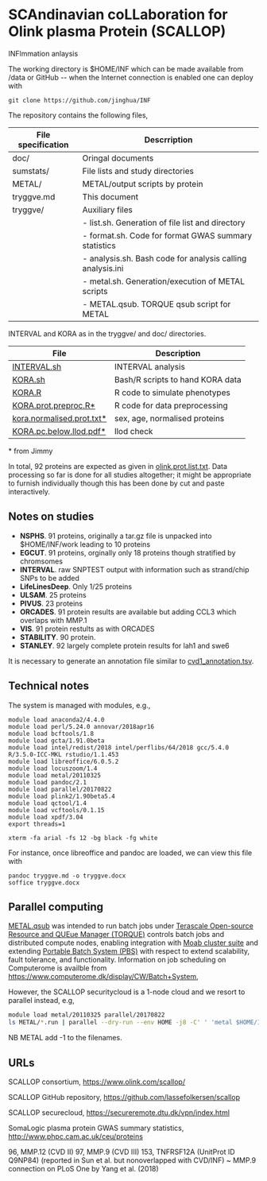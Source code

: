 # SCAndinavian coLLaboration for Olink plasma Protein (SCALLOP)

INFlmmation anlaysis

The working directory is \$HOME/INF which can be made available from
/data or GitHub -- when the Internet connection is enabled one can deploy
with

``` {.bash}
git clone https://github.com/jinghua/INF
```

The repository contains the following files,

File specification | Descrription
-------------------|-----------------------------------------
doc/               | Oringal documents
sumstats/          | File lists and study directories
METAL/             | METAL/output scripts by protein
tryggve.md         | This document
tryggve/           | Auxiliary files
                   | - list.sh.     Generation of file list and directory
                   | - format.sh.   Code for format GWAS summary statistics
                   | - analysis.sh. Bash code for analysis calling analysis.ini
                   | - metal.sh.    Generation/execution of METAL scripts
                   | - METAL.qsub.  TORQUE qsub script for METAL

INTERVAL and KORA as in the tryggve/ and doc/ directories.

File | Description
-----|-------------------------------------------------------------
[INTERVAL.sh](tryggve/INTERVAL.sh) | INTERVAL analysis
[KORA.sh](tryggve/KORA.sh) | Bash/R scripts to hand KORA data
[KORA.R](tryggve/KORA.R) | R code to simulate phenotypes
[KORA.prot.preproc.R*](doc/KORA.prot.preproc.R) | R code for data preprocessing
[kora.normalised.prot.txt*](doc/kora.normalised.prot.txt) | sex, age, normalised proteins
[KORA.pc.below.llod.pdf*](doc/KORA.pc.below.llod.pdf) | llod check

\* from Jimmy

In total, 92 proteins are expected as given in
[olink.prot.list.txt](doc/olink.prot.list.txt). Data processing so far
is done for all studies altogether; it might be appropriate to furnish
individually though this has been done by cut and paste interactively.

## Notes on studies

-   **NSPHS**. 91 proteins, originally a tar.gz file is unpacked into \$HOME/INF/work leading to 10 proteins
-   **EGCUT**. 91 proteins, orginally only 18 proteins though stratified by chromsomes
-   **INTERVAL**. raw SNPTEST output with information such as strand/chip SNPs to be added
-   **LifeLinesDeep**. Only 1/25 proteins
-   **ULSAM**. 25 proteins
-   **PIVUS**. 23 proteins
-   **ORCADES**. 91 protein results are available but adding CCL3 which overlaps with MMP.1
-   **VIS**. 91 protein restults as with ORCADES
-   **STABILITY**. 90 protein.
-   **STANLEY**. 92 largely complete protein results for lah1 and swe6

It is necessary to generate an annotation file similar to [cvd1\_annotation.tsv](doc/cvd1_annotation.tsv).

## Technical notes

The system is managed with modules, e.g.,

``` {.bash}
module load anaconda2/4.4.0
module load perl/5.24.0 annovar/2018apr16
module load bcftools/1.8
module load gcta/1.91.0beta
module load intel/redist/2018 intel/perflibs/64/2018 gcc/5.4.0 R/3.5.0-ICC-MKL rstudio/1.1.453
module load libreoffice/6.0.5.2
module load locuszoom/1.4
module load metal/20110325
module load pandoc/2.1
module load parallel/20170822
module load plink2/1.90beta5.4
module load qctool/1.4
module load vcftools/0.1.15
module load xpdf/3.04
export threads=1

xterm -fa arial -fs 12 -bg black -fg white
```

For instance, once libreoffice and pandoc are loaded, we can view this file with

``` {.bash}
pandoc tryggve.md -o tryggve.docx
soffice tryggve.docx
```

## Parallel computing

[METAL.qsub](METAL.qsub) was intended to run batch jobs under [Terascale Open-source
Resource and QUEue Manager (TORQUE)](https://en.wikipedia.org/wiki/TORQUE) controls batch jobs and
distributed compute nodes, enabling integration with [Moab cluster
suite](https://en.wikipedia.org/wiki/Moab_Cluster_Suite) and extending
[Portable Batch System (PBS)](https://en.wikipedia.org/wiki/Portable_Batch_System) with respect
to extend scalability, fault tolerance, and functionality. Information on
job scheduling on Computerome is availble from https://www.computerome.dk/display/CW/Batch+System,

However, the SCALLOP securitycloud is a 1-node cloud and we resort to
parallel instead, e.g,

```bash
module load metal/20110325 parallel/20170822
ls METAL/*.run | parallel --dry-run --env HOME -j8 -C' ' 'metal $HOME/INF/{}'
```
NB METAL add -1 to the filenames.

## URLs

SCALLOP consortium, https://www.olink.com/scallop/

SCALLOP GitHub repository, https://github.com/lassefolkersen/scallop

SCALLOP securecloud, https://secureremote.dtu.dk/vpn/index.html

SomaLogic plasma protein GWAS summary statistics, http://www.phpc.cam.ac.uk/ceu/proteins

96, MMP.12 (CVD II)
97, MMP.9 (CVD III)
153, TNFRSF12A (UnitProt ID Q9NP84) (reported in Sun et al. but nonoverlapped with CVD/INF)
     ~ MMP.9 connection on PLoS One by Yang et al. (2018)
